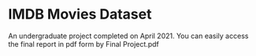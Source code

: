 # IMDB Movies Dataset

An undergraduate project completed on April 2021.
You can easily access the final report in pdf form by Final Project.pdf
